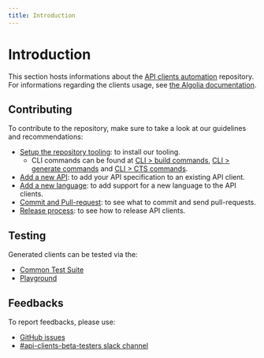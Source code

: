 ```yaml
---
title: Introduction
---
```


# Introduction

This section hosts informations about the [API clients automation](https://github.com/algolia/api-clients-automation) repository. For informations regarding the clients usage, see [the Algolia documentation](https://www.algolia.com/doc/libraries/).

## Contributing

To contribute to the repository, make sure to take a look at our guidelines and recommendations:

- [Setup the repository tooling](/docs/setup-repository): to install our tooling.
  - CLI commands can be found at [CLI > build commands](/docs/CLI/build-commands), [CLI > generate commands](/docs/CLI/generate-commands) and [CLI > CTS commands](/docs/CLI/cts-commands).
- [Add a new API](/docs/add-a-new-api/write-a-specification): to add your API specification to an existing API client.
- [Add a new language](/docs/add-a-new-language): to add support for a new language to the API clients.
- [Commit and Pull-request](/docs/commit-and-pull-request): to see what to commit and send pull-requests.
- [Release process](/docs/release-process): to see how to release API clients.

## Testing

Generated clients can be tested via the:

- [Common Test Suite](/docs/testing/common-test-suite)
- [Playground](/docs/testing/playground)

## Feedbacks

To report feedbacks, please use:

- [GitHub issues](https://github.com/algolia/api-clients-automation/issues)
- [#api-clients-beta-testers slack channel](https://algolia.slack.com/archives/C0341QDM3EG)
